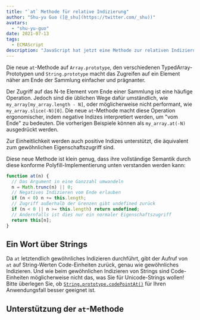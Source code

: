 ```yaml
---
title: "`at` Methode für relative Indizierung"
author: "Shu-yu Guo ([@_shu](https://twitter.com/_shu))"
avatars:
  - "shu-yu-guo"
date: 2021-07-13
tags:
  - ECMAScript
description: "JavaScript hat jetzt eine Methode zur relativen Indizierung für Arrays, TypedArrays und Strings."
---
```


Die neue `at`-Methode auf `Array.prototype`, den verschiedenen TypedArray-Prototypen und `String.prototype` macht das Zugreifen auf ein Element näher am Ende der Sammlung einfacher und prägnanter.

Der Zugriff auf das N-te Element vom Ende einer Sammlung ist eine häufige Operation. Jedoch sind die üblichen Wege dafür umständlich, wie `my_array[my_array.length - N]`, oder möglicherweise nicht performant, wie `my_array.slice(-N)[0]`. Die neue `at`-Methode macht diese Operation ergonomischer, indem negative Indizes interpretiert werden, um "vom Ende" zu bedeuten. Die vorherigen Beispiele können als `my_array.at(-N)` ausgedrückt werden.

<!--truncate-->
Zur Einheitlichkeit werden auch positive Indizes unterstützt, die äquivalent zum gewöhnlichen Eigenschaftszugriff sind.

Diese neue Methode ist klein genug, dass ihre vollständige Semantik durch diese konforme Polyfill-Implementierung unten verstanden werden kann:

```js
function at(n) {
  // Das Argument in eine Ganzzahl umwandeln
  n = Math.trunc(n) || 0;
  // Negatives Indizieren vom Ende erlauben
  if (n < 0) n += this.length;
  // Zugriff außerhalb der Grenzen gibt undefined zurück
  if (n < 0 || n >= this.length) return undefined;
  // Andernfalls ist dies nur ein normaler Eigenschaftszugriff
  return this[n];
}
```

## Ein Wort über Strings

Da `at` letztendlich gewöhnliches Indizieren durchführt, gibt der Aufruf von `at` auf String-Werten Code-Einheiten zurück, genau wie gewöhnliches Indizieren. Und wie beim gewöhnlichen Indizieren von Strings sind Code-Einheiten möglicherweise nicht das, was Sie für Unicode-Strings wollen! Bitte überlegen Sie, ob [`String.prototype.codePointAt()`](https://developer.mozilla.org/en-US/docs/Web/JavaScript/Reference/Global_Objects/String/codePointAt) für Ihren Anwendungsfall besser geeignet ist.

## Unterstützung der `at`-Methode

<feature-support chrome="92"
                 firefox="90"
                 safari="no"
                 nodejs="no"
                 babel="yes https://github.com/zloirock/core-js#relative-indexing-method"></feature-support>
